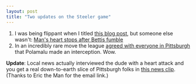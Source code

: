 ```yaml
---
layout: post
title: "Two updates on the Steeler game"
---
```




<ol>
  <li>I was being flippant when I titled <a href="http://www.cwinters.com/news/display/3455">this blog post</a>, but someone else wasn't: <a href="http://www.pittsburghlive.com/x/tribune-review/trib/pmupdate/s_414153.html">Man's heart stops after Bettis fumble</a></li>
  <li>In an incredibly rare move the league <a href="http://www.post-gazette.com/pg/06016/639045.stm">agreed with everyone in Pittsburgh</a> that Polamalu made an interception. Wow.</li>
</ol>

<p><b>Update</b>: Local news actually interviewed the dude with a heart attack and you get a real down-to-earth slice of Pittsburgh folks in <a href="http://www.thepittsburghchannel.com/video/6159175/index.html">this news clip</a>. (Thanks to Eric the Man for the email link.)</p>


